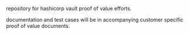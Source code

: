 repository for hashicorp vault proof of value efforts.

documentation and test cases will be in accompanying customer specific proof of value documents.
